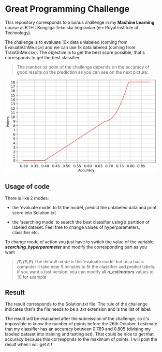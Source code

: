 # Great Programming Challenge

This repository corresponds to a bonus challenge in my **Machine Learning** course at KTH : Kungliga Tekniska högskolan (en: Royal Institute of Technology). 

The challenge is to evaluate 10k data unlabeled (coming from EvaluateOnMe.scv) and we can use 1k data labeled (coming from TrainOnMe.csv). The objective is to get the best score possible, that's corresponds to get the best classifier.

> The number os point of the challenge depends on the accuracy of good results on the prediction as you can see on the next picture:

![Points depending on accuracy](points_score.png)

## Usage of code

There is like 2 modes: 

- the 'evaluate mode' to fit the model, predict the unlabeled data and print score into Solution.txt

- the 'searching mode' to search the best classifier using a partition of labeled dataset. Feel free to change values of hyperparameters, classifier etc.

To change mode of action you just have to switch the value of the variable ***searching_hyperparameter*** and modify the corresponding part as you want

> **/!\\   /!\\   /!\\** The default mode is the 'evaluate mode' but on a basic computer it take near 5 minutes to fit the classifier and predict labels. If you want a fast version, you can modify all ***n_estimators*** values to 10 for example

## Result

The result corresponds to the Solution.txt file. The rule of the challenge indicates that's the file needs to be a .txt extension and is the list of label.

The result will be evaluated after the submission of the challenge, so it's impossible to know the number of points before the 26th October. I estimate that my classifier has an accuracy between 0.789 and 0.805 (divising my labeled dataset into training and testing set). That could be nice to get that accuracy because this corresponds to the maximum of points. I will post the result when I will get it !

